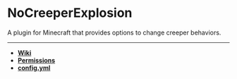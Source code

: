 <h1>NoCreeperExplosion</h1> 

A plugin for Minecraft that provides options to change creeper behaviors.

---

* **[Wiki](https://github.com/lolnypop/NoCreeperExplosion/wiki)**
* **[Permissions](https://github.com/lolnypop/NoCreeperExplosion/wiki/Permissions)**
* **[config.yml](https://github.com/lolnypop/NoCreeperExplosion/src/main/resources/config.yml)**
